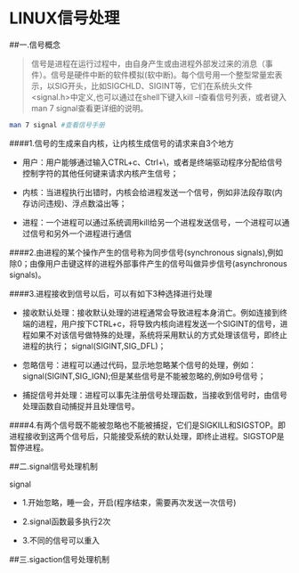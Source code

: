LINUX信号处理
===============

##一.信号概念

> 信号是进程在运行过程中，由自身产生或由进程外部发过来的消息（事件）。信号是硬件中断的软件模拟(软中断)。每个信号用一个整型常量宏表示，以SIG开头，比如SIGCHLD、SIGINT等，它们在系统头文件<signal.h>中定义,也可以通过在shell下键入kill –l查看信号列表，或者键入man 7 signal查看更详细的说明。

```sh
man 7 signal #查看信号手册
```

####1.信号的生成来自内核，让内核生成信号的请求来自3个地方

+ 用户：用户能够通过输入CTRL+c、Ctrl+\，或者是终端驱动程序分配给信号控制字符的其他任何键来请求内核产生信号；

+ 内核：当进程执行出错时，内核会给进程发送一个信号，例如非法段存取(内存访问违规)、浮点数溢出等；

+ 进程：一个进程可以通过系统调用kill给另一个进程发送信号，一个进程可以通过信号和另外一个进程进行通信

####2.由进程的某个操作产生的信号称为同步信号(synchronous signals),例如除0；由像用户击键这样的进程外部事件产生的信号叫做异步信号(asynchronous signals)。

####3.进程接收到信号以后，可以有如下3种选择进行处理

+ 接收默认处理：接收默认处理的进程通常会导致进程本身消亡。例如连接到终端的进程，用户按下CTRL+c，将导致内核向进程发送一个SIGINT的信号，进程如果不对该信号做特殊的处理，系统将采用默认的方式处理该信号，即终止进程的执行； signal(SIGINT,SIG_DFL)；

+ 忽略信号：进程可以通过代码，显示地忽略某个信号的处理，例如：signal(SIGINT,SIG_IGN);但是某些信号是不能被忽略的,例如9号信号；

+ 捕捉信号并处理：进程可以事先注册信号处理函数，当接收到信号时，由信号处理函数自动捕捉并且处理信号。

####4.有两个信号既不能被忽略也不能被捕捉，它们是SIGKILL和SIGSTOP。即进程接收到这两个信号后，只能接受系统的默认处理，即终止进程。SIGSTOP是暂停进程。

##二.signal信号处理机制

signal

+ 1.开始忽略，睡一会，开启(程序结束，需要再次发送一次信号)

+ 2.signal函数最多执行2次

+ 3.不同的信号可以重入


##三.sigaction信号处理机制

